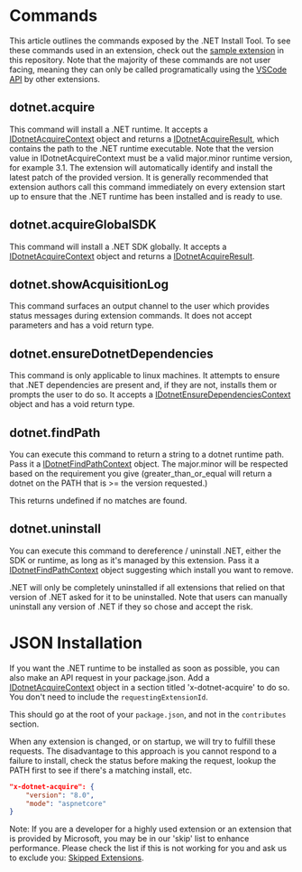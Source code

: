 # Commands

This article outlines the commands exposed by the .NET Install Tool. To see these commands used in an extension, check out the [sample extension](https://github.com/dotnet/vscode-dotnet-runtime/tree/main/sample) in this repository. Note that the majority of these commands are not user facing, meaning they can only be called programatically using the [VSCode API](https://code.visualstudio.com/api/extension-guides/command#programmatically-executing-a-command) by other extensions.

## dotnet.acquire

This command will install a .NET runtime. It accepts a [IDotnetAcquireContext](https://github.com/dotnet/vscode-dotnet-runtime/blob/main/vscode-dotnet-runtime-library/src/IDotnetAcquireContext.ts) object and returns a [IDotnetAcquireResult](https://github.com/dotnet/vscode-dotnet-runtime/blob/main/vscode-dotnet-runtime-library/src/IDotnetAcquireResult.ts), which contains the path to the .NET runtime executable. Note that the version value in IDotnetAcquireContext must be a valid major.minor runtime version, for example 3.1. The extension will automatically identify and install the latest patch of the provided version. It is generally recommended that extension authors call this command immediately on every extension start up to ensure that the .NET runtime has been installed and is ready to use.

## dotnet.acquireGlobalSDK

This command will install a .NET SDK globally. It accepts a [IDotnetAcquireContext](https://github.com/dotnet/vscode-dotnet-runtime/blob/main/vscode-dotnet-runtime-library/src/IDotnetAcquireContext.ts) object and returns a [IDotnetAcquireResult](https://github.com/dotnet/vscode-dotnet-runtime/blob/main/vscode-dotnet-runtime-library/src/IDotnetAcquireResult.ts).

## dotnet.showAcquisitionLog

This command surfaces an output channel to the user which provides status messages during extension commands. It does not accept parameters and has a void return type.

## dotnet.ensureDotnetDependencies

This command is only applicable to linux machines. It attempts to ensure that .NET dependencies are present and, if they are not, installs them or prompts the user to do so. It accepts a [IDotnetEnsureDependenciesContext](https://github.com/dotnet/vscode-dotnet-runtime/blob/main/vscode-dotnet-runtime-library/src/IDotnetEnsureDependenciesContext.ts) object and has a void return type.

## dotnet.findPath

You can execute this command to return a string to a dotnet runtime path. Pass it a [IDotnetFindPathContext](https://github.com/dotnet/vscode-dotnet-runtime/blob/main/vscode-dotnet-runtime-library/src/IDotnetFindPathContext.ts) object. The major.minor will be respected based on the requirement you give (greater_than_or_equal will return a dotnet on the PATH that is >= the version requested.)

This returns undefined if no matches are found.

## dotnet.uninstall

You can execute this command to dereference / uninstall .NET, either the SDK or runtime, as long as it's managed by this extension. Pass it a [IDotnetFindPathContext](https://github.com/dotnet/vscode-dotnet-runtime/blob/main/vscode-dotnet-runtime-library/src/IDotnetFindPathContext.ts) object suggesting which install you want to remove.

.NET will only be completely uninstalled if all extensions that relied on that version of .NET asked for it to be uninstalled.
Note that users can manually uninstall any version of .NET if they so chose and accept the risk.

# JSON Installation

If you want the .NET runtime to be installed as soon as possible, you can also make an API request in your package.json.
Add a [IDotnetAcquireContext](https://github.com/dotnet/vscode-dotnet-runtime/blob/main/vscode-dotnet-runtime-library/src/IDotnetAcquireContext.ts) object in a section titled 'x-dotnet-acquire' to do so. You don't need to include the `requestingExtensionId`.

This should go at the root of your `package.json`, and not in the `contributes` section.

When any extension is changed, or on startup, we will try to fulfill these requests.
The disadvantage to this approach is you cannot respond to a failure to install, check the status before making the request,
lookup the PATH first to see if there's a matching install, etc.

```json
"x-dotnet-acquire": {
    "version": "8.0",
    "mode": "aspnetcore"
}
```

Note: If you are a developer for a highly used extension or an extension that is provided by Microsoft, you may be in our 'skip' list to enhance performance.
Please check the list if this is not working for you and ask us to exclude you: [Skipped Extensions](vscode-dotnet-runtime-library/src/Acquisition/JsonInstaller.ts).